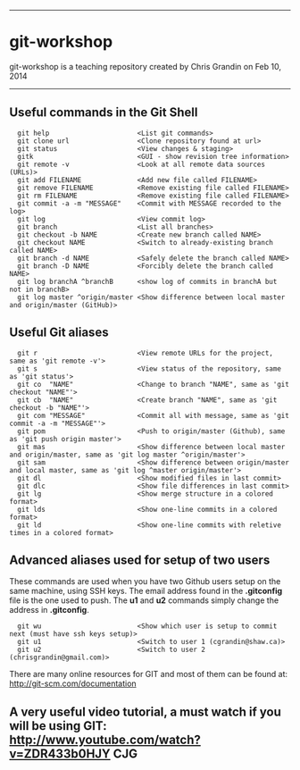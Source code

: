 ____
# git-workshop

git-workshop is a teaching repository created by Chris Grandin on Feb 10, 2014

---

## Useful commands in the Git Shell

      git help                      <List git commands>
      git clone url                 <Clone repository found at url>
      git status                    <View changes & staging>
      gitk                          <GUI - show revision tree information>
      git remote -v                 <Look at all remote data sources (URLs)>
      git add FILENAME              <Add new file called FILENAME>
      git remove FILENAME           <Remove existing file called FILENAME>
      git rm FILENAME               <Remove existing file called FILENAME>
      git commit -a -m "MESSAGE"    <Commit with MESSAGE recorded to the log>
      git log                       <View commit log>
      git branch                    <List all branches>
      git checkout -b NAME          <Create new branch called NAME>
      git checkout NAME             <Switch to already-existing branch called NAME>
      git branch -d NAME            <Safely delete the branch called NAME>
      git branch -D NAME            <Forcibly delete the branch called NAME>
      git log branchA ^branchB      <show log of commits in branchA but not in branchB>
      git log master ^origin/master <Show difference between local master and origin/master (GitHub)>

## Useful Git aliases
      git r                         <View remote URLs for the project, same as 'git remote -v'>
      git s                         <View status of the repository, same as 'git status'>
      git co  "NAME"                <Change to branch "NAME", same as 'git checkout "NAME"'>
      git cb  "NAME"                <Create branch "NAME", same as 'git checkout -b "NAME"'>
      git com "MESSAGE"             <Commit all with message, same as 'git commit -a -m "MESSAGE"'>
      git pom                       <Push to origin/master (Github), same as 'git push origin master'>
      git mas                       <Show difference between local master and origin/master, same as 'git log master ^origin/master'>
      git sam                       <Show difference between origin/master and local master, same as 'git log ^master origin/master'>
      git dl                        <Show modified files in last commit>
      git dlc                       <Show file differences in last commit>
      git lg                        <Show merge structure in a colored format>
      git lds                       <Show one-line commits in a colored format>
      git ld                        <Show one-line commits with reletive times in a colored format>

## Advanced aliases used for setup of two users

These commands are used when you have two Github users setup on the same machine, using SSH keys.
The email address found in the **.gitconfig** file is the one used to push. The **u1** and **u2** commands simply
change the address in **.gitconfig**.

      git wu                        <Show which user is setup to commit next (must have ssh keys setup)>
      git u1                        <Switch to user 1 (cgrandin@shaw.ca)>
      git u2                        <Switch to user 2 (chrisgrandin@gmail.com)>


There are many online resources for GIT and
most of them can be found at: http://git-scm.com/documentation

A very useful video tutorial, a must watch if you will be using GIT: http://www.youtube.com/watch?v=ZDR433b0HJY
CJG
---


